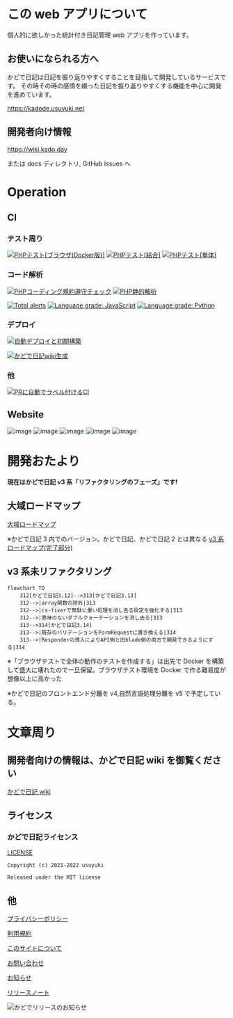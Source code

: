 # この web アプリについて

個人的に欲しかった統計付き日記管理 web アプリを作っています。

## お使いになられる方へ

かどで日記は日記を振り返りやすくすることを目指して開発しているサービスです。
その時その時の感情を綴った日記を振り返りやすくする機能を中心に開発を進めています。

https://kadode.usuyuki.net

## 開発者向け情報

https://wiki.kado.day

または docs ディレクトリ, GitHub Issues へ

# Operation

## CI

### テスト周り

[![PHPテスト[ブラウザ(Docker版)]](https://github.com/KadodeProject/kadode_nikki3/actions/workflows/BrowserTest_by_docker.yml/badge.svg)](https://github.com/KadodeProject/kadode_nikki3/actions/workflows/BrowserTest_by_docker.yml)
[![PHPテスト[結合]](https://github.com/Usuyuki/kadode_nikki3/actions/workflows/CombinedTest.yml/badge.svg)](https://github.com/Usuyuki/kadode_nikki3/actions/workflows/CombinedTest.yml)
[![PHPテスト[単体]](https://github.com/Usuyuki/kadode_nikki3/actions/workflows/unitTest.yml/badge.svg)](https://github.com/Usuyuki/kadode_nikki3/actions/workflows/unitTest.yml)

### コード解析

[![PHPコーディング規約遵守チェック](https://github.com/Usuyuki/kadode_nikki3/actions/workflows/php-cs-fixer.yml/badge.svg)](https://github.com/Usuyuki/kadode_nikki3/actions/workflows/php-cs-fixer.yml)
[![PHP静的解析](https://github.com/Usuyuki/kadode_nikki3/actions/workflows/larastanReviewdog.yml/badge.svg)](https://github.com/Usuyuki/kadode_nikki3/actions/workflows/larastanReviewdog.yml)

[![Total alerts](https://img.shields.io/lgtm/alerts/g/Usuyuki/kadode_nikki3.svg?logo=lgtm&logoWidth=18)](https://lgtm.com/projects/g/Usuyuki/kadode_nikki3/alerts/)
[![Language grade: JavaScript](https://img.shields.io/lgtm/grade/javascript/g/Usuyuki/kadode_nikki3.svg?logo=lgtm&logoWidth=18)](https://lgtm.com/projects/g/Usuyuki/kadode_nikki3/context:javascript)
[![Language grade: Python](https://img.shields.io/lgtm/grade/python/g/Usuyuki/kadode_nikki3.svg?logo=lgtm&logoWidth=18)](https://lgtm.com/projects/g/Usuyuki/kadode_nikki3/context:python)

### デプロイ

[![自動デプロイと初期構築](https://github.com/Usuyuki/kadode_nikki3/actions/workflows/automatic_deploy.yml/badge.svg)](https://github.com/Usuyuki/kadode_nikki3/actions/workflows/automatic_deploy.yml)

[![かどで日記wiki生成](https://github.com/Usuyuki/kadode_nikki3/actions/workflows/pages/pages-build-deployment/badge.svg)](https://github.com/Usuyuki/kadode_nikki3/actions/workflows/pages/pages-build-deployment)

### 他

[![PRに自動でラベル付けるCI](https://github.com/Usuyuki/kadode_nikki3/actions/workflows/label.yml/badge.svg)](https://github.com/Usuyuki/kadode_nikki3/actions/workflows/label.yml)

## Website

![image](https://badgen.net/uptime-robot/status/m791749575-72b5e08236c6f4fb0d2235a7)
![image](https://badgen.net/uptime-robot/day/m791749575-72b5e08236c6f4fb0d2235a7)
![image](https://badgen.net/uptime-robot/week/m791749575-72b5e08236c6f4fb0d2235a7)
![image](https://badgen.net/uptime-robot/month/m791749575-72b5e08236c6f4fb0d2235a7)
![image](https://badgen.net/uptime-robot/response/m791749575-72b5e08236c6f4fb0d2235a7)

# 開発おたより

**現在はかどで日記 v3 系「リファクタリングのフェーズ」です!**

## 大域ロードマップ

[大域ロードマップ](docs/ROADMAP/overall.md)

※かどで日記 3 内でのバージョン。かどで日記、かどで日記 2 とは異なる
[v3 系ロードマップ(完了部分)](docs/ROADMAP/v3.md)

## v3 系未リファクタリング

```mermaid
flowchart TD
    312[かどで日記3.12]-->313[かどで日記3.13]
    312-->|array関数の除外|313
    312-->|cs-fixerで無駄に重い処理を消し去る設定を強化する|313
    312-->|意味のないダブルクォーテーションを消し去る|313
    313-->314[かどで日記3.14]
    313-->|既存のバリデーションをFormRequestに置き換える|314
    313-->|Responderの導入によりAPI側と旧blade側の両方で開発できるようにする|314

```

※「ブラウザテストで全体の動作のテストを作成する」は出先で Docker を構築して盛大に壊れたので一旦保留。ブラウザテスト環境を Docker で作る難易度が想像以上に高かった

※かどで日記のフロントエンド分離を v4,自然言語処理分離を v5 で予定している。

# 文章周り

## 開発者向けの情報は、かどで日記 wiki を御覧ください

[かどで日記 wiki](https://wiki.kado.day/)

## **ライセンス**

### かどで日記ライセンス

[LICENSE](./LICENSE.md)

    Copyright (c) 2021-2022 usuyuki

    Released under the MIT license

## 他

[プライバシーポリシー](https://kadode.usuyuki.net/privacyPolicy)

[利用規約](https://kadode.usuyuki.net/terms)

[このサイトについて](https://kadode.usuyuki.net/aboutThisSite)

[お問い合わせ](https://kadode.usuyuki.net/contact)

[お知らせ](https://kadode.usuyuki.net/osirase)

[リリースノート](https://kadode.usuyuki.net/releaseNote)

![かどでリリースのお知らせ](https://user-images.githubusercontent.com/63891531/124377606-ad6ba080-dce7-11eb-8cf4-af3fc95656ef.png)
